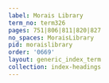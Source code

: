 ```yaml
---
label: Morais Library
term_no: term326
pages: 751|806|811|820|827
no_spaces: MoraisLibrary
pid: moraislibrary
order: '0669'
layout: generic_index_term
collection: index-headings
---
```


